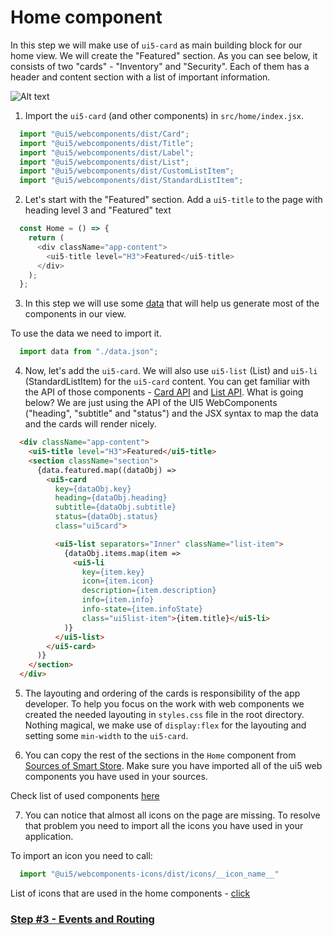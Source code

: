 # Home component

In this step we will make use of ```ui5-card``` as main building block for our home view. We will create the "Featured" section. As you can see below, it consists of two "cards" - "Inventory" and "Security". Each of them has a header and content section with a list of important information.

![Alt text](./step2.png?raw=true "Home")


1. Import the `ui5-card` (and other components) in `src/home/index.jsx`.

```js 
  import "@ui5/webcomponents/dist/Card";
  import "@ui5/webcomponents/dist/Title";
  import "@ui5/webcomponents/dist/Label";
  import "@ui5/webcomponents/dist/List";
  import "@ui5/webcomponents/dist/CustomListItem";
  import "@ui5/webcomponents/dist/StandardListItem";
```

2. Let's start with the "Featured" section.
Add a `ui5-title` to the page with heading level 3 and "Featured" text

```js
  const Home = () => {
    return (
      <div className="app-content">
        <ui5-title level="H3">Featured</ui5-title>
      </div>
    );
  };
```

3. In this step we will use some [data](https://github.com/MarcusNotheis/dkomsv-2020-ui5-webcomponents/blob/master/src/home/data.json) that will help us generate most of the components in our view.

To use the data we need to import it.

```js
  import data from "./data.json";
```

4. Now, let's add the `ui5-card`. We will also use `ui5-list` (List) and `ui5-li` (StandardListItem) for the `ui5-card` content. 
You can get familiar with the API of those components - [Card API](https://sap.github.io/ui5-webcomponents/playground/components/Card/) and [List API](https://sap.github.io/ui5-webcomponents/playground/components/List/). What is going below?
We are just using the API of the UI5 WebComponents ("heading", "subtitle" and "status") and the JSX syntax to map the data and the cards will render nicely.

```html
  <div className="app-content">
    <ui5-title level="H3">Featured</ui5-title>
    <section className="section">
      {data.featured.map((dataObj) =>
        <ui5-card
          key={dataObj.key}
          heading={dataObj.heading}
          subtitle={dataObj.subtitle}
          status={dataObj.status}
          class="ui5card">

          <ui5-list separators="Inner" className="list-item">
            {dataObj.items.map(item =>
              <ui5-li
                key={item.key}
                icon={item.icon}
                description={item.description}
                info={item.info}
                info-state={item.infoState}
                class="ui5list-item">{item.title}</ui5-li>
            )}
          </ui5-list>
        </ui5-card>
      )}
    </section>
  </div>
```

5. The layouting and ordering of the cards is responsibility of the app developer. To help you focus on the work with web components we created the needed layouting in `styles.css` file in the root directory. Nothing magical, we make use of `display:flex` for the layouting and setting some `min-width` to the `ui5-card`.

6. You can copy the rest of the sections in the `Home` component from [Sources of Smart Store](https://github.com/MarcusNotheis/dkomsv-2020-ui5-webcomponents/commit/494cbf1292fba2f062aa35ea3809b1cbcd967edf#diff-c3d9344248f0641042fbb1ae7eab7937R38-R180). Make sure you have imported all of the ui5 web components you have used in your sources.

Check list of used components [here](https://github.com/MarcusNotheis/dkomsv-2020-ui5-webcomponents/commit/494cbf1292fba2f062aa35ea3809b1cbcd967edf#diff-c3d9344248f0641042fbb1ae7eab7937R3-R8)

7. You can notice that almost all icons on the page are missing. To resolve that problem you need to import all the icons you have used in your application.

To import an icon you need to call:

```js
  import "@ui5/webcomponents-icons/dist/icons/__icon_name__"
```

List of icons that are used in the home components - [click](https://github.com/MarcusNotheis/dkomsv-2020-ui5-webcomponents/commit/494cbf1292fba2f062aa35ea3809b1cbcd967edf#diff-c3d9344248f0641042fbb1ae7eab7937R10-R20)

### [Step #3 - Events and Routing](./Step3_Events_and_Routing.md)